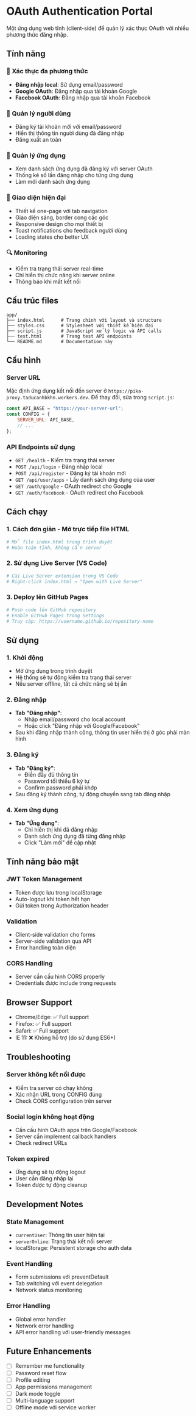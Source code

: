 # OAuth Authentication Portal

Một ứng dụng web tĩnh (client-side) để quản lý xác thực OAuth với nhiều phương thức đăng nhập.

## Tính năng

### 🔐 Xác thực đa phương thức
- **Đăng nhập local**: Sử dụng email/password
- **Google OAuth**: Đăng nhập qua tài khoản Google
- **Facebook OAuth**: Đăng nhập qua tài khoản Facebook

### 👤 Quản lý người dùng
- Đăng ký tài khoản mới với email/password
- Hiển thị thông tin người dùng đã đăng nhập
- Đăng xuất an toàn

### 📱 Quản lý ứng dụng
- Xem danh sách ứng dụng đã đăng ký với server OAuth
- Thống kê số lần đăng nhập cho từng ứng dụng
- Làm mới danh sách ứng dụng

### 🎨 Giao diện hiện đại
- Thiết kế one-page với tab navigation
- Giao diện sáng, border cong các góc
- Responsive design cho mọi thiết bị
- Toast notifications cho feedback người dùng
- Loading states cho better UX

### 🔍 Monitoring
- Kiểm tra trạng thái server real-time
- Chỉ hiển thị chức năng khi server online
- Thông báo khi mất kết nối

## Cấu trúc files

```
app/
├── index.html      # Trang chính với layout và structure
├── styles.css      # Stylesheet với thiết kế hiện đại
├── script.js       # JavaScript xử lý logic và API calls
├── test.html       # Trang test API endpoints
└── README.md       # Documentation này
```

## Cấu hình

### Server URL
Mặc định ứng dụng kết nối đến server ở `https://pika-proxy.taducanhbkhn.workers.dev`. Để thay đổi, sửa trong `script.js`:

```javascript
const API_BASE = "https://your-server-url";
const CONFIG = {
    SERVER_URL: API_BASE,
    // ...
};
```

### API Endpoints sử dụng

- `GET /health` - Kiểm tra trạng thái server
- `POST /api/login` - Đăng nhập local
- `POST /api/register` - Đăng ký tài khoản mới
- `GET /api/user/apps` - Lấy danh sách ứng dụng của user
- `GET /auth/google` - OAuth redirect cho Google
- `GET /auth/facebook` - OAuth redirect cho Facebook

## Cách chạy

### 1. Cách đơn giản - Mở trực tiếp file HTML
```bash
# Mở file index.html trong trình duyệt
# Hoàn toàn tĩnh, không cần server
```

### 2. Sử dụng Live Server (VS Code)
```bash
# Cài Live Server extension trong VS Code
# Right-click index.html → "Open with Live Server"
```

### 3. Deploy lên GitHub Pages
```bash
# Push code lên GitHub repository
# Enable GitHub Pages trong Settings
# Truy cập: https://username.github.io/repository-name
```

## Sử dụng

### 1. Khởi động
- Mở ứng dụng trong trình duyệt
- Hệ thống sẽ tự động kiểm tra trạng thái server
- Nếu server offline, tất cả chức năng sẽ bị ẩn

### 2. Đăng nhập
- **Tab "Đăng nhập"**: 
  - Nhập email/password cho local account
  - Hoặc click "Đăng nhập với Google/Facebook"
- Sau khi đăng nhập thành công, thông tin user hiển thị ở góc phải màn hình

### 3. Đăng ký
- **Tab "Đăng ký"**: 
  - Điền đầy đủ thông tin
  - Password tối thiểu 6 ký tự
  - Confirm password phải khớp
- Sau đăng ký thành công, tự động chuyển sang tab đăng nhập

### 4. Xem ứng dụng
- **Tab "Ứng dụng"**:
  - Chỉ hiển thị khi đã đăng nhập
  - Danh sách ứng dụng đã từng đăng nhập
  - Click "Làm mới" để cập nhật

## Tính năng bảo mật

### JWT Token Management
- Token được lưu trong localStorage
- Auto-logout khi token hết hạn
- Gửi token trong Authorization header

### Validation
- Client-side validation cho forms
- Server-side validation qua API
- Error handling toàn diện

### CORS Handling
- Server cần cấu hình CORS properly
- Credentials được include trong requests

## Browser Support

- Chrome/Edge: ✅ Full support
- Firefox: ✅ Full support  
- Safari: ✅ Full support
- IE 11: ❌ Không hỗ trợ (do sử dụng ES6+)

## Troubleshooting

### Server không kết nối được
- Kiểm tra server có chạy không
- Xác nhận URL trong CONFIG đúng
- Check CORS configuration trên server

### Social login không hoạt động
- Cần cấu hình OAuth apps trên Google/Facebook
- Server cần implement callback handlers
- Check redirect URLs

### Token expired
- Ứng dụng sẽ tự động logout
- User cần đăng nhập lại
- Token được tự động cleanup

## Development Notes

### State Management
- `currentUser`: Thông tin user hiện tại
- `serverOnline`: Trạng thái kết nối server
- localStorage: Persistent storage cho auth data

### Event Handling
- Form submissions với preventDefault
- Tab switching với event delegation
- Network status monitoring

### Error Handling
- Global error handler
- Network error handling
- API error handling với user-friendly messages

## Future Enhancements

- [ ] Remember me functionality
- [ ] Password reset flow
- [ ] Profile editing
- [ ] App permissions management
- [ ] Dark mode toggle
- [ ] Multi-language support
- [ ] Offline mode với service worker
